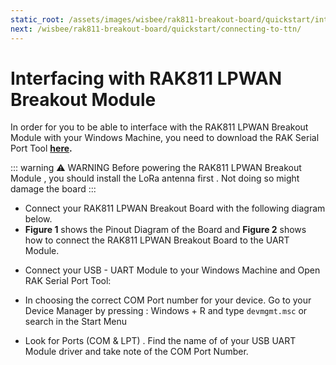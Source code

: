 ```yaml
---
static_root: /assets/images/wisbee/rak811-breakout-board/quickstart/interfacing-with-rak811-breakout
next: /wisbee/rak811-breakout-board/quickstart/connecting-to-ttn/
---
```


# Interfacing with RAK811 LPWAN Breakout Module

In order for you to be able to interface with the RAK811 LPWAN Breakout Module with your Windows Machine, you need to download the RAK Serial Port Tool **[here](https://downloads.rakwireless.com/en/LoRa/Tools/RAK_SERIAL_PORT_TOOL_V1.2.1.zip).**

::: warning ⚠️ WARNING
Before powering the RAK811 LPWAN Breakout Module , you should install the LoRa antenna first . Not doing so might damage the board
:::

- Connect your RAK811 LPWAN Breakout Board with the following diagram below.
- **Figure 1** shows the Pinout Diagram of the Board and **Figure 2** shows how to connect the RAK811 LPWAN Breakout Board to the UART Module.

<rk-img
  :src="`${$frontmatter.static_root}/pinout_diagram.png`"
  width="85%"
  figure-number="1"
  caption="RAK811 LPWAN Breakout Module Pinout Diagram"
/>

<rk-img
  :src="`${$frontmatter.static_root}/a5vvi5oofgnq7mwpiavn.jpg`"
  width="100%"
  figure-number="2"
  caption="RAK811 to USB Uart Module Connection"
/>

- Connect your USB - UART Module to your Windows Machine and Open RAK Serial Port Tool:

<rk-img
  :src="`${$frontmatter.static_root}/ou15nrdveyhmrzo8byof.png`"
  width="100%"
  figure-number="3"
  caption="RAK Serial Port Tool"
/>

- In choosing the correct COM Port number for your device. Go to your Device Manager by pressing : Windows + R and type `devmgmt.msc` or search in the Start Menu

<rk-img
  :src="`${$frontmatter.static_root}/siqhrem8xxxnvhj7vttn.png`"
  width="100%"
  figure-number="4"
  caption="Device Manager"
/>

- Look for Ports (COM & LPT) . Find the name of of your USB UART Module driver and take note of the COM Port Number.

<rk-img
  :src="`${$frontmatter.static_root}/rib8pvikbtggt9xryvxp.png`"
  width="100%"
  figure-number="5"
  caption="Correct Port Number and Correct Baud rate"
/>
